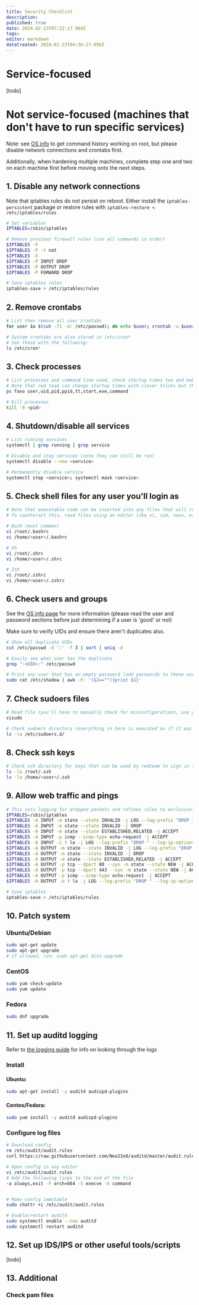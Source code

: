 ```yaml
---
title: Security Checklist
description: 
published: true
date: 2024-02-23T07:22:17.984Z
tags: 
editor: markdown
dateCreated: 2024-02-23T04:36:27.056Z
---
```


# Service-focused
\[todo\]
# Not service-focused (machines that don't have to run specific services)
Note: see [OS info](os-info.md#Misc) to get command history working on root, but please disable network connections and crontabs first.

Additionally, when hardening multiple machines, complete step one and two on each machine first before moving onto the next steps.
## 1. Disable any network connections
Note that iptables rules do not persist on reboot. Either install the `iptables-persistent` package or restore rules with `iptables-restore < /etc/iptables/rules`
```bash
# Set variables
IPTABLES=/sbin/iptables

# Remove previous firewall rules (run all commands in order)
$IPTABLES -F
$IPTABLES -F -t nat
$IPTABLES -X
$IPTABLES -P INPUT DROP
$IPTABLES -P OUTPUT DROP
$IPTABLES -P FORWARD DROP

# Save iptables rules
iptables-save > /etc/iptables/rules
```
## 2. Remove crontabs
```bash
# List then remove all user crontabs
for user in $(cut -f1 -d: /etc/passwd); do echo $user; crontab -u $user -l; crontab -u $user -r; done

# System crontabs are also stored in /etc/cron*
# See those with the following:
ls /etc/cron*
```
## 3. Check processes
```bash
# List processes and command line used, check startup times too and make sure they check out
# Note that red team can change startup times with clever tricks but this can be logged
ps faxo user,uid,pid,ppid,tt,start,exe,command

# Kill processes
kill -9 <pid>
```
## 4. Shutdown/disable all services
```bash
# List running services
systemctl | grep running | grep service

# Disable and stop services (note they can still be run)
systemctl disable --now <service>

# Permanently disable service
systemctl stop <service>; systemctl mask <service>
```
## 5. Check shell files for any user you'll login as
```bash
# Note that executable code can be inserted into any files that will run when you `cat` the file.
# To counteract this, read files using an editor like vi, vim, nano, etc

# Bash (most common)
vi /root/.bashrc
vi /home/<user>/.bashrc

# Sh
vi /root/.shrc
vi /home/<user>/.shrc

# Zsh
vi /root/.zshrc
vi /home/<user>/.zshrc
```
## 6. Check users and groups
See the [OS info page](os-info.md#Passwords) for more information (please read the user and password sections before just determining if a user is 'good' or not)

Make sure to verify UIDs and ensure there aren't duplicates also.
```bash
# Show all duplicate UIDs
cut /etc/passwd -d ':' -f 3 | sort | uniq -d

# Easily see what user has the duplicate
grep ":<UID>:" /etc/passwd

# Print any user that has an empty password (add passwords to these users)
sudo cat /etc/shadow | awk -F: '($2==""){print $1}'
```
## 7. Check sudoers files
```bash
# Read file (you'll have to manually check for misconfigurations, use google or something unless I get a guide)
visudo

# Check sudoers directory (everything in here is executed as if it was in the /etc/sudoers file
ls -la /etc/sudoers.d/
```
## 8. Check ssh keys
```bash
# Check ssh directory for keys that can be used by redteam to sign in (we likely don't need ssh keys)
ls -la /root/.ssh
ls -la /home/<user>/.ssh
```
## 9. Allow web traffic and pings
```bash
# This sets logging for dropped packets and refines rules to exclusively allow an outgoing tcp session for web ports.
IPTABLES=/sbin/iptables
$IPTABLES -A INPUT -m state --state INVALID -j LOG --log-prefix "DROP INVALID " --log-ip-options --log-tcp-options
$IPTABLES -A INPUT -m state --state INVALID -j DROP
$IPTABLES -A INPUT -m state --state ESTABLISHED,RELATED -j ACCEPT
$IPTABLES -A INPUT -p icmp --icmp-type echo-request -j ACCEPT
$IPTABLES -A INPUT -i ! lo -j LOG --log-prefix "DROP " --log-ip-options --log-tcp-options
$IPTABLES -A OUTPUT -m state --state INVALID -j LOG --log-prefix "DROP INVALID " --log-ip-options --log-tcp-options
$IPTABLES -A OUTPUT -m state --state INVALID -j DROP
$IPTABLES -A OUTPUT -m state --state ESTABLISHED,RELATED -j ACCEPT
$IPTABLES -A OUTPUT -p tcp --dport 80 --syn -m state --state NEW -j ACCEPT
$IPTABLES -A OUTPUT -p tcp --dport 443 --syn -m state --state NEW -j ACCEPT
$IPTABLES -A OUTPUT -p icmp --icmp-type echo-request -j ACCEPT
$IPTABLES -A OUTPUT -o ! lo -j LOG --log-prefix "DROP " --log-ip-options --log-tcp-options

# Save iptables
iptables-save > /etc/iptables/rules
```

## 10. Patch system
### Ubuntu/Debian
```bash
sudo apt-get update
sudo apt-get upgrade
# if allowed, run: sudo apt-get dist-upgrade
```
### CentOS
```bash
sudo yum check-update
sudo yum update
```
### Fedora
```bash
sudo dnf upgrade
```
## 11. Set up auditd logging
Refer to [the logging guide](logging.md) for info on looking through the logs
### Install
#### Ubuntu:
```bash
sudo apt-get install -y auditd audispd-plugins
```
#### Centos/Fedora:
```bash
sudo yum install -y auditd audispd-plugins
```
### Configure log files
```bash
# Download config
rm /etc/audit/audit.rules
curl https://raw.githubusercontent.com/Neo23x0/auditd/master/audit.rules > /etc/audit/audit.rules

# Open config in any editor
vi /etc/audit/audit.rules
# Add the following lines to the end of the file
-a always,exit -F arch=b64 -S execve -k command


# Make config immutable
sudo chattr +i /etc/audit/audit.rules

# Enable/restart auditd
sudo systemctl enable --now auditd
sudo systemctl restart auditd
```
## 12. Set up IDS/IPS or other useful tools/scripts
\[todo\]
## 13. Additional
### Check pam files